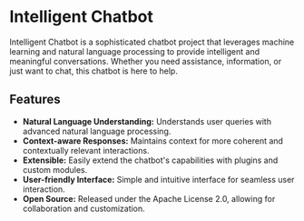# Intelligent Chatbot

Intelligent Chatbot is a sophisticated chatbot project that leverages machine learning and natural language processing to provide intelligent and meaningful conversations. Whether you need assistance, information, or just want to chat, this chatbot is here to help.

## Features

- **Natural Language Understanding:** Understands user queries with advanced natural language processing.
- **Context-aware Responses:** Maintains context for more coherent and contextually relevant interactions.
- **Extensible:** Easily extend the chatbot's capabilities with plugins and custom modules.
- **User-friendly Interface:** Simple and intuitive interface for seamless user interaction.
- **Open Source:** Released under the Apache License 2.0, allowing for collaboration and customization.
